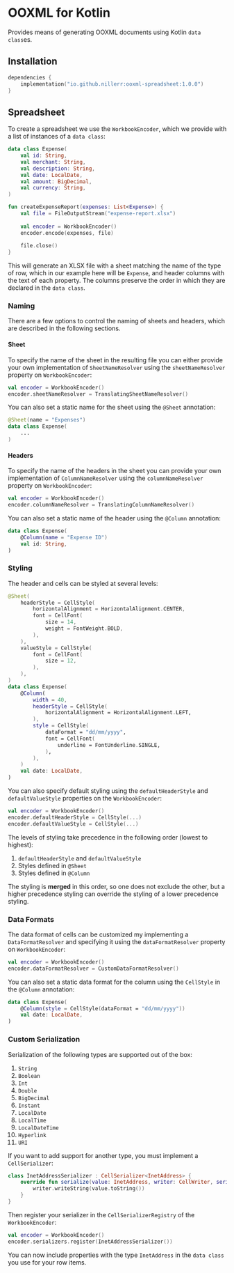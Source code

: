 # OOXML for Kotlin

Provides means of generating OOXML documents using Kotlin `data class`es.

## Installation

```kotlin
dependencies {
    implementation("io.github.nillerr:ooxml-spreadsheet:1.0.0")
}
```

## Spreadsheet

To create a spreadsheet we use the `WorkbookEncoder`, which we provide with a list of instances of a `data class`:

```kotlin
data class Expense(
    val id: String,
    val merchant: String,
    val description: String,
    val date: LocalDate,
    val amount: BigDecimal,
    val currency: String,
)

fun createExpenseReport(expenses: List<Expense>) {
    val file = FileOutputStream("expense-report.xlsx")
    
    val encoder = WorkbookEncoder()
    encoder.encode(expenses, file)
    
    file.close()
}
```

This will generate an XLSX file with a sheet matching the name of the type of row, which in our example here will be 
`Expense`, and header columns with the text of each property. The columns preserve the order in which they are declared 
in the `data class`.

### Naming

There are a few options to control the naming of sheets and headers, which are described in the following sections.

#### Sheet

To specify the name of the sheet in the resulting file you can either provide your own implementation of 
`SheetNameResolver` using the `sheetNameResolver` property on `WorkbookEncoder`:

```kotlin
val encoder = WorkbookEncoder()
encoder.sheetNameResolver = TranslatingSheetNameResolver()
```

You can also set a static name for the sheet using the `@Sheet` annotation:

```kotlin
@Sheet(name = "Expenses")
data class Expense(
    ...
)
```

#### Headers

To specify the name of the headers in the sheet you can provide your own implementation of `ColumnNameResolver` using 
the `columnNameResolver` property on `WorkbookEncoder`:

```kotlin
val encoder = WorkbookEncoder()
encoder.columnNameResolver = TranslatingColumnNameResolver()
```

You can also set a static name of the header using the `@Column` annotation:

```kotlin
data class Expense(
    @Column(name = "Expense ID")
    val id: String,
)
```

### Styling

The header and cells can be styled at several levels:

```kotlin
@Sheet(
    headerStyle = CellStyle(
        horizontalAlignment = HorizontalAlignment.CENTER,
        font = CellFont(
            size = 14,
            weight = FontWeight.BOLD,
        ),
    ),
    valueStyle = CellStyle(
        font = CellFont(
            size = 12,
        ),
    ),
)
data class Expense(
    @Column(
        width = 40,
        headerStyle = CellStyle(
            horizontalAlignment = HorizontalAlignment.LEFT,
        ),
        style = CellStyle(
            dataFormat = "dd/mm/yyyy",
            font = CellFont(
                underline = FontUnderline.SINGLE,
            ),
        ),
    )
    val date: LocalDate,
)
```

You can also specify default styling using the `defaultHeaderStyle` and `defaultValueStyle` properties on the 
`WorkbookEncoder`:

```kotlin
val encoder = WorkbookEncoder()
encoder.defaultHeaderStyle = CellStyle(...)
encoder.defaultValueStyle = CellStyle(...)
```

The levels of styling take precedence in the following order (lowest to highest):

1. `defaultHeaderStyle` and `defaultValueStyle`
2. Styles defined in `@Sheet`
3. Styles defined in `@Column`

The styling is **merged** in this order, so one does not exclude the other, but a higher precedence styling can 
override the styling of a lower precedence styling.

### Data Formats

The data format of cells can be customized my implementing a `DataFormatResolver` and specifying it using the
`dataFormatResolver` property on `WorkbookEncoder`:

```kotlin
val encoder = WorkbookEncoder()
encoder.dataFormatResolver = CustomDataFormatResolver()
```

You can also set a static data format for the column using the `CellStyle` in the `@Column` annotation:

```kotlin
data class Expense(
    @Column(style = CellStyle(dataFormat = "dd/mm/yyyy"))
    val date: LocalDate,
)
```

### Custom Serialization

Serialization of the following types are supported out of the box:

1. `String`
2. `Boolean`
3. `Int`
4. `Double`
5. `BigDecimal`
6. `Instant`
7. `LocalDate`
8. `LocalTime`
9. `LocalDateTime`
10. `Hyperlink`
11. `URI`

If you want to add support for another type, you must implement a `CellSerializer`:

```kotlin
class InetAddressSerializer : CellSerializer<InetAddress> {
    override fun serialize(value: InetAddress, writer: CellWriter, serializers: CellSerializerRegistry) {
        writer.writeString(value.toString())
    }
}
```

Then register your serializer in the `CellSerializerRegistry` of the `WorkbookEncoder`:

```kotlin
val encoder = WorkbookEncoder()
encoder.serializers.register(InetAddressSerializer())
```

You can now include properties with the type `InetAddress` in the `data class` you use for your row items.

